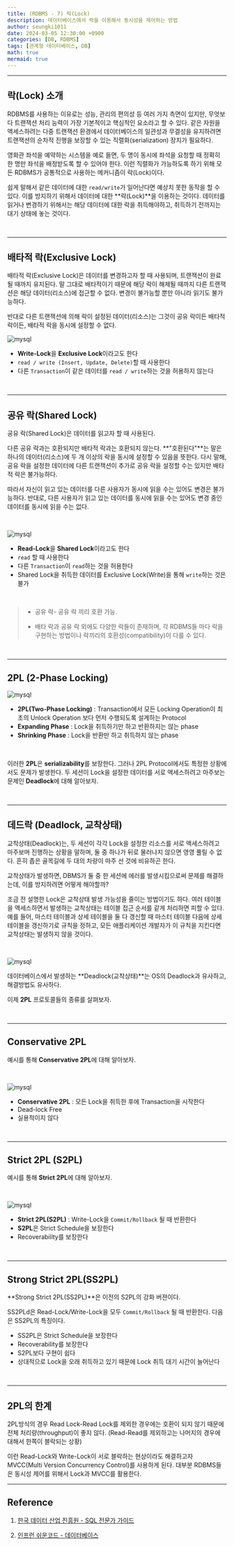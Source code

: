 ```yaml
---
title: (RDBMS - 7) 락(Lock)
description: 데이터베이스에서 락을 이용해서 동시성을 제어하는 방법
author: seungki1011
date: 2024-03-05 12:30:00 +0900
categories: [DB, RDBMS]
tags: [관계형 데이터베이스, DB]
math: true
mermaid: true
---
```


---

## 락(Lock) 소개

RDBMS를 사용하는 이유로는 성능, 관리의 편의성 등 여러 가지 측면이 있지만, 무엇보다 트랜잭션 처리 능력이 가장 기본적이고 핵심적인 요소라고 할 수 있다. 같은 자원을 액세스하려는 다중 트랜잭션 환경에서 데이터베이스의 일관성과 무결성을 유지하려면 트랜잭션의 순차적 진행을 보장할 수 있는 직렬화(serialization) 장치가 필요하다. 

영화관 좌석을 예약하는 시스템을 예로 들면, 두 명이 동시에 좌석을 요청할 때 정확히 한 명만 좌석을 배정받도록 할 수 있어야 한다. 이런 직렬화가 가능하도록 하기 위해 모든 RDBMS가 공통적으로 사용하는 메커니즘이 락(Lock)이다. 

쉽게 말해서 같은 데이터에 대한 ```read/write```가 일어난다면 예상치 못한 동작을 할 수 있다. 이를 방지하기 위해서 데이터에 대한 **락(Lock)**을 이용하는 것이다. 데이터를 읽거나 변경하기 위해서는 해당 데이터에 대한 락을 취득해야하고, 취득하기 전까지는 대기 상태에 놓는 것이다. 

<br>

---

## 배타적 락(Exclusive Lock)

배타적 락(Exclusive Lock)은 데이터를 변경하고자 할 때 사용되며, 트랜잭션이 완료될 때까지 유지된다. 말 그대로 배타적이기 때문에 해당 락이 해제될 때까지 다른 트랜잭션은 해당 데이터(리소스)에 접근할 수 없다. 변경이 불가능할 뿐만 아니라 읽기도 불가능하다. 

반대로 다른 트랜잭션에 의해 락이 설정된 데이터(리소스)는 그것이 공유 락이든 배타적 락이든, 배타적 락을 동시에 설정할 수 없다.

 ![mysql](../post_images/2024-03-05-rdbms-7-lock/exclusive2.png)

* **Write-Lock**을 **Exclusive Lock**이라고도 한다
* ```read / write (Insert, Update, Delete)```할 때 사용한다
* 다른 ```Transaction```이 같은 데이터를 ```read / write```하는 것을 허용하지 않는다

<br>

---

## 공유 락(Shared Lock)

공유 락(Shared Lock)은 데이터를 읽고자 할 때 사용된다. 

다른 공유 락과는 호환되지만 배타적 락과는 호환되지 않는다. **"호환된다"**는 말은 하나의 데이터(리소스)에 두 개 이상의 락을 동시에 설정할 수 있음을 뜻한다. 다시 말해, 공유 락을 설정한 데이터에 다른 트랜잭션이 추가로 공유 락을 설정할 수는 있지만 배타적 락은 불가능하다. 

따라서 자신이 읽고 있는 데이터를 다른 사용자가 동시에 읽을 수는 있어도 변경은 불가능하다. 반대로, 다른 사용자가 읽고 있는 데이터를 동시에 읽을 수는 있어도 변경 중인 데이터를 동시에 읽을 수는 없다.

<br>

 ![mysql](../post_images/2024-03-05-rdbms-7-lock/sharedlock1.png)

* **Read-Lock**을 **Shared Lock**이라고도 한다
* ```read``` 할 때 사용한다
* 다른 ```Transaction```이 ```read```하는 것을 허용한다
* Shared Lock을 취득한 데이터를 Exclusive Lock(Write)을 통해 ```write```하는 것은 불가

<br>

> * 공유 락- 공유 락 끼리 호환 가능.
>
> * 배타 락과 공유 락 외에도 다양한 락들이 존재하며, 각 RDBMS들 마다 락을 구현하는 방법이나 락끼리의 호환성(compatibility)이 다를 수 있다.

<br>

---

## 2PL (2-Phase Locking)

 ![mysql](../post_images/2024-03-05-rdbms-7-lock/2pl1.png)

* **2PL(Two-Phase Locking)** : Transaction에서 모든 Locking Operation이 최초의 Unlock Operation 보다 먼저 수행되도록 설계하는 Protocol
* **Expanding Phase** : Lock을 취득하기만 하고 반환하지는 않는 phase
* **Shrinking Phase** : Lock을 반환만 하고 취득하지 않는 phase

<br>

이러한 **2PL**은 **serializability**를 보장한다. 그러나 2PL Protocol에서도 특정한 상황에서도 문제가 발생한다. 두 세션이 Lock을 설정한 데이터를 서로 액세스하려고 마주보는 문제인 **Deadlock**에 대해 알아보자.

<br>

---

## 데드락 (Deadlock, 교착상태)

교착상태(Deadlock)는, 두 세션이 각각 Lock을 설정한 리소스를 서로 액세스하려고 마주보며 진행하는 상황을 말하며, 둘 중 하나가 뒤로 물러나지 않으면 영영 풀릴 수 없다. 흔히 좁은 골목길에 두 대의 차량이 마주 선 것에 비유하곤 한다. 

교착상태가 발생하면, DBMS가 둘 중 한 세션에 에러를 발생시킴으로써 문제를 해결하는데, 이를 방지하려면 어떻게 해야할까? 

조금 전 설명한 Lock은 교착상태 발생 가능성을 줄이는 방법이기도 하다. 여러 테이블을 액세스하면서 발생하는 교착상태는 테이블 접근 순서를 같게 처리하면 피할 수 있다. 예를 들어, 마스터 테이블과 상세 테이블을 둘 다 갱신할 때 마스터 테이블 다음에 상세 테이블을 갱신하기로 규칙을 정하고, 모든 애플리케이션 개발자가 이 규칙을 지킨다면 교착상태는 발생하지 않을 것이다.

<br>

 ![mysql](../post_images/2024-03-05-rdbms-7-lock/deadlock.png)

데이터베이스에서 발생하는 **Deadlock(교착상태)**는 OS의 Deadlock과 유사하고, 해결방법도 유사하다.

이제 **2PL** 프로토콜들의 종류를 살펴보자.

<br>

---

## Conservative 2PL

예시를 통해 **Conservative 2PL**에 대해 알아보자.

<br>

 ![mysql](../post_images/2024-03-05-rdbms-7-lock/conserv2pl.png)

* **Conservative 2PL** : 모든 Lock을 취득한 후에 Transaction을 시작한다
* Dead-lock Free
* 실용적이지 않다

<br>

---

## Strict 2PL (S2PL)

예시를 통해 **Strict 2PL**에 대해 알아보자.

<br>

 ![mysql](../post_images/2024-03-05-rdbms-7-lock/s2pl.png)

* **Strict 2PL(S2PL)** : Write-Lock을 ```Commit/Rollback``` 될 때 반환한다
* **S2PL**은 Strict Schedule을 보장한다
* Recoverability를 보장한다

<br>

---

## Strong Strict 2PL(SS2PL)

**Strong Strict 2PL(SS2PL)**은 이전의 S2PL의 강화 버젼이다.

SS2PLd은 Read-Lock/Write-Lock을 모두 ```Commit/Rollback``` 될 때 반환한다. 다음은 SS2PL의 특징이다.

* SS2PL은 Strict Schedule을 보장한다
* Recoverability를 보장한다
* S2PL보다 구현이 쉽다
* 상대적으로 Lock을 오래 취득하고 있기 때문에 Lock 취득 대기 시간이 늘어난다 

<br>

---

## 2PL의 한계

2PL방식의 경우 Read Lock-Read Lock를 제외한 경우에는 호환이 되지 않기 때문에 전체 처리량(throughput)이 좋지 않다. (Read-Read를 제외하고는 나머지의 경우에 대해서 한쪽이 블락되는 상황)

이런 Read-Lock와 Write-Lock이 서로 블락하는 현상이라도 해결하고자 MVCC(Multi Version Concurrency Control)를 사용하게 된다. 대부분 RDBMS들은 동시성 제어를 위해서 Lock과 MVCC를 활용한다. 

---

## Reference

1. [한국 데이터 산업 진흥원 - SQL 전문가 가이드](https://dataonair.or.kr/db-tech-reference/d-guide/sql/)

2. [인프런 쉬운코드 - 데이터베이스](https://www.inflearn.com/course/%EB%B0%B1%EC%97%94%EB%93%9C-%EB%8D%B0%EC%9D%B4%ED%84%B0%EB%B2%A0%EC%9D%B4%EC%8A%A4-%EA%B0%9C%EB%A1%A0/dashboard)